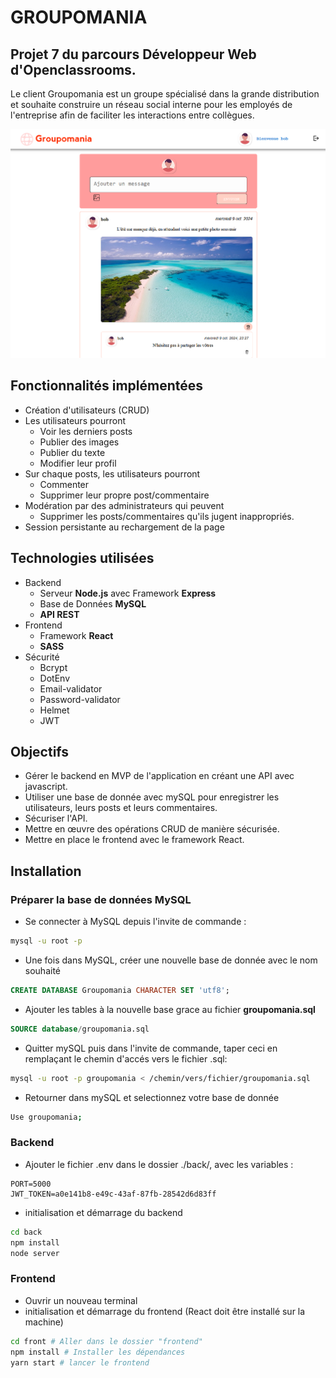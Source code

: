 # GROUPOMANIA

## Projet 7 du parcours Développeur Web d'Openclassrooms.

Le client Groupomania est un groupe spécialisé dans la grande distribution et souhaite construire un réseau social interne pour les employés de l'entreprise afin de faciliter les interactions entre collègues.

![Image du site](back/images/sample.png)

## Fonctionnalités implémentées

- Création d'utilisateurs (CRUD)
- Les utilisateurs pourront
  - Voir les derniers posts
  - Publier des images
  - Publier du texte
  - Modifier leur profil
- Sur chaque posts, les utilisateurs pourront
  - Commenter
  - Supprimer leur propre post/commentaire
- Modération par des administrateurs qui peuvent
  - Supprimer les posts/commentaires qu'ils jugent inappropriés.
- Session persistante au rechargement de la page

## Technologies utilisées

- Backend
  - Serveur **Node.js** avec Framework **Express**
  - Base de Données **MySQL**
  - **API REST**
- Frontend
  - Framework **React**
  - **SASS**
- Sécurité
  - Bcrypt
  - DotEnv
  - Email-validator
  - Password-validator
  - Helmet
  - JWT

## Objectifs

- Gérer le backend en MVP de l'application en créant une API avec javascript.
- Utiliser une base de donnée avec mySQL pour enregistrer les utilisateurs, leurs posts et leurs commentaires.
- Sécuriser l'API.
- Mettre en œuvre des opérations CRUD de manière sécurisée.
- Mettre en place le frontend avec le framework React.

## Installation

### **Préparer la base de données MySQL**

- Se connecter à MySQL depuis l'invite de commande :

```bash
mysql -u root -p
```

- Une fois dans MySQL, créer une nouvelle base de donnée avec le nom souhaité

```sql
CREATE DATABASE Groupomania CHARACTER SET 'utf8';
```

- Ajouter les tables à la nouvelle base grace au fichier **groupomania.sql**

```sql
SOURCE database/groupomania.sql
```

- Quitter mySQL puis dans l'invite de commande, taper ceci en remplaçant le chemin d'accés vers le fichier .sql:

```bash
mysql -u root -p groupomania < /chemin/vers/fichier/groupomania.sql
```

- Retourner dans mySQL et selectionnez votre base de donnée

```bash
Use groupomania;
```

### Backend

- Ajouter le fichier .env dans le dossier ./back/, avec les variables :

```
PORT=5000
JWT_TOKEN=a0e141b8-e49c-43af-87fb-28542d6d83ff
```

- initialisation et démarrage du backend

```bash
cd back
npm install
node server
```

### Frontend

- Ouvrir un nouveau terminal
- initialisation et démarrage du frontend (React doit être installé sur la machine)

```bash
cd front # Aller dans le dossier "frontend"
npm install # Installer les dépendances
yarn start # lancer le frontend
```
